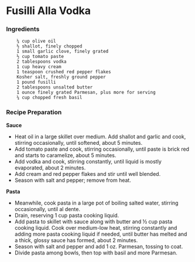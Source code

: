 # Fusilli Alla Vodka

### Ingredients
```
    ¼ cup olive oil
    ½ shallot, finely chopped
    1 small garlic clove, finely grated
    ½ cup tomato paste
    2 tablespoons vodka
    1 cup heavy cream
    1 teaspoon crushed red pepper flakes
    Kosher salt, freshly ground pepper
    1 pound fusilli
    2 tablespoons unsalted butter
    1 ounce finely grated Parmesan, plus more for serving
    ¼ cup chopped fresh basil
```

### Recipe Preparation

<b>Sauce</b>
- Heat oil in a large skillet over medium. Add shallot and garlic and cook, stirring occasionally, until softened, about 5 minutes. 
- Add tomato paste and cook, stirring occasionally, until paste is brick red and starts to caramelize, about 5 minutes. 
- Add vodka and cook, stirring constantly, until liquid is mostly evaporated, about 2 minutes. 
- Add cream and red pepper flakes and stir until well blended. 
- Season with salt and pepper; remove from heat.

<b>Pasta</b>
- Meanwhile, cook pasta in a large pot of boiling salted water, stirring occasionally, until al dente. 
- Drain, reserving 1 cup pasta cooking liquid. 
- Add pasta to skillet with sauce along with butter and ½ cup pasta cooking liquid. Cook over medium-low heat, stirring constantly 
  and adding more pasta cooking liquid if needed, until butter has melted and a thick, glossy sauce has formed, about 2 minutes. 
- Season with salt and pepper and add 1 oz. Parmesan, tossing to coat. 
- Divide pasta among bowls, then top with basil and more Parmesan.
